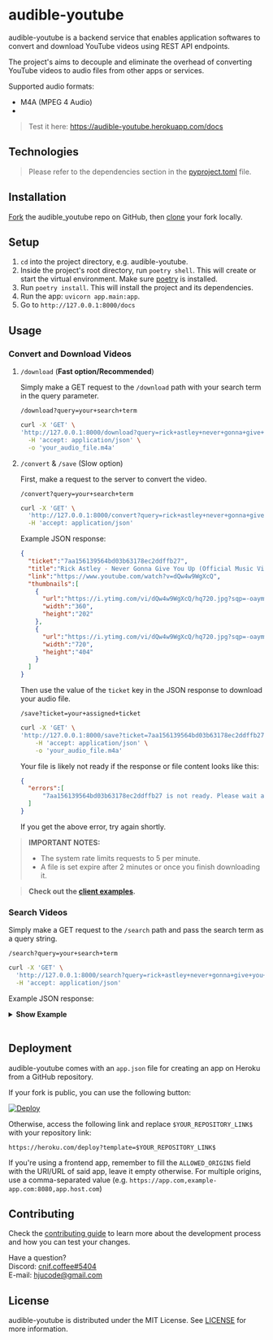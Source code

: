 # audible-youtube

audible-youtube is a backend service that enables application softwares to convert and download YouTube videos using REST API endpoints.

The project's aims to decouple and eliminate the overhead of converting YouTube videos to audio files from other apps or services.

Supported audio formats:

- M4A (MPEG 4 Audio)
-

> Test it here: https://audible-youtube.herokuapp.com/docs

## Technologies
> Please refer to the dependencies section in the [pyproject.toml](pyproject.toml) file.

## Installation

[Fork](https://docs.github.com/en/get-started/quickstart/fork-a-repo#forking-a-repository) the audible_youtube repo on GitHub, then [clone](https://docs.github.com/en/repositories/creating-and-managing-repositories/cloning-a-repository#cloning-a-repository) your fork locally.

## Setup

1. `cd` into the project directory, e.g. audible-youtube.
2. Inside the project's root directory, run `poetry shell`. This will create or start the virtual environment. Make sure [poetry](https://github.com/python-poetry/poetry#installation) is installed.
3. Run `poetry install`. This will install the project and its dependencies.
4. Run the app: `uvicorn app.main:app`.
5. Go to `http://127.0.0.1:8000/docs`

## Usage

### Convert and Download Videos

1. `/download` (**Fast option/Recommended**)

    Simply make a GET request to the `/download` path with your search term in the query parameter.

    ```
    /download?query=your+search+term
    ```

    ```sh
    curl -X 'GET' \
    'http://127.0.0.1:8000/download?query=rick+astley+never+gonna+give+you+up' \
      -H 'accept: application/json' \
      -o 'your_audio_file.m4a'
    ```

    >

2. `/convert` & `/save` (Slow option)

    First, make a request to the server to convert the video.

    ```
    /convert?query=your+search+term
    ```

    ```sh
    curl -X 'GET' \
      'http://127.0.0.1:8000/convert?query=rick+astley+never+gonna+give+you+up' \
      -H 'accept: application/json'
    ```

    Example JSON response:

    ```json
    {
      "ticket":"7aa156139564bd03b63178ec2ddffb27",
      "title":"Rick Astley - Never Gonna Give You Up (Official Music Video)",
      "link":"https://www.youtube.com/watch?v=dQw4w9WgXcQ",
      "thumbnails":[
        {
          "url":"https://i.ytimg.com/vi/dQw4w9WgXcQ/hq720.jpg?sqp=-oaymwEcCOgCEMoBSFXyq4qpAw4IARUAAIhCGAFwAcABBg==&rs=AOn4CLAfut6ib46TKYWnNm5PxBrcX8HLWg",
          "width":"360",
          "height":"202"
        },
        {
          "url":"https://i.ytimg.com/vi/dQw4w9WgXcQ/hq720.jpg?sqp=-oaymwEcCNAFEJQDSFXyq4qpAw4IARUAAIhCGAFwAcABBg==&rs=AOn4CLDRxusbm2_TGTnDWEIhBTYW2cUQkw",
          "width":"720",
          "height":"404"
        }
      ]
    }
    ```

    Then use the value of the `ticket` key in the JSON response to download your audio file.

    ```
    /save?ticket=your+assigned+ticket
    ```

    ```sh
    curl -X 'GET' \
    'http://127.0.0.1:8000/save?ticket=7aa156139564bd03b63178ec2ddffb27' \
        -H 'accept: application/json' \
        -o 'your_audio_file.m4a'
    ```

    Your file is likely not ready if the response or file content looks like this:

    ```json
    {
      "errors":[
          "7aa156139564bd03b63178ec2ddffb27 is not ready. Please wait and resubmit your request"
      ]
    }
    ```

    If you get the above error, try again shortly.

> **IMPORTANT NOTES:**
> - The system rate limits requests to 5 per minute.
> - A file is set expire after 2 minutes or once you finish downloading it.

> **Check out the [client examples](./example).**

### Search Videos

Simply make a GET request to the `/search` path and pass the search term as a query string.

```
/search?query=your+search+term
```

```sh
curl -X 'GET' \
  'http://127.0.0.1:8000/search?query=rick+astley+never+gonna+give+you+up' \
  -H 'accept: application/json'
```

Example JSON response:
<details>
<summary><b>Show Example</b></summary>
<br>
<table>
<tr>
<td>

```json
{
  "title": "Rick Astley - Never Gonna Give You Up (Official Music Video)",
  "id": "Rick Astley - Never Gonna Give You Up (Official Music Video)",
  "publication_time": "Rick Astley - Never Gonna Give You Up (Official Music Video)",
  "type": "video",
  "duration": "3:33",
  "viewcount": {
    "text": "1,224,529,631 views",
    "short": "1.2B views"
  },
  "link": "https://www.youtube.com/watch?v=dQw4w9WgXcQ",
  "thumbnails": [
    {
      "url": "https://i.ytimg.com/vi/dQw4w9WgXcQ/hq720.jpg?sqp=-oaymwEcCOgCEMoBSFXyq4qpAw4IARUAAIhCGAFwAcABBg==&rs=AOn4CLAfut6ib46TKYWnNm5PxBrcX8HLWg",
      "width": "360",
      "height": "202"
    },
    {
      "url": "https://i.ytimg.com/vi/dQw4w9WgXcQ/hq720.jpg?sqp=-oaymwEcCNAFEJQDSFXyq4qpAw4IARUAAIhCGAFwAcABBg==&rs=AOn4CLDRxusbm2_TGTnDWEIhBTYW2cUQkw",
      "width": "720",
      "height": "404"
    }
  ],
  "description": [
    {
      "text": "“"
    },
    {
      "text": "Never",
      "bold": "True"
    },
    {
      "text": " Gonna Give You Up” was a global smash on its release in July 1987, topping the charts in 25 countries including Rick's ..."
    }
  ],
  "channel": {
    "name": "Rick Astley",
    "id": "UCuAXFkgsw1L7xaCfnd5JJOw",
    "thumbnails": [
      {
        "url": "https://yt3.ggpht.com/BbWaWU-qyR5nfxxXclxsI8zepppYL5x1agIPGfRdXFm5fPEewDsRRWg4x6P6fdKNhj84GoUpUI4=s88-c-k-c0x00ffffff-no-rj",
        "width": "68",
        "height": "68"
      }
    ],
    "link": "https://www.youtube.com/channel/UCuAXFkgsw1L7xaCfnd5JJOw"
  },
  "accessibility": {
    "title": "Rick Astley - Never Gonna Give You Up (Official Music Video) by Rick Astley 12 years ago 3 minutes, 33 seconds 1,224,529,631 views",
    "duration": "3 minutes, 33 seconds"
  }
}
```
</td>
</tr>
</table>
</details>
<br>

## Deployment

audible-youtube comes with an `app.json` file for creating an app on Heroku from a GitHub repository.

If your fork is public, you can use the following button:

[![Deploy](https://www.herokucdn.com/deploy/button.svg)](https://heroku.com/deploy)

Otherwise, access the following link and replace `$YOUR_REPOSITORY_LINK$` with your repository link:

```
https://heroku.com/deploy?template=$YOUR_REPOSITORY_LINK$
```

If you're using a frontend app, remember to fill the `ALLOWED_ORIGINS` field with the URI/URL of said app, leave it empty otherwise. For multiple origins, use a comma-separated value (e.g. `https://app.com,example-app.com:8080,app.host.com`)

## Contributing

Check the [contributing guide](./.github/CONTRIBUTING.md) to learn more about the development process and how you can test your changes.

Have a question?\
Discord: [cnif.coffee#5404]()\
E-mail: hjucode@gmail.com

## License

audible-youtube is distributed under the MIT License. See [LICENSE](./LICENSE) for more information.
